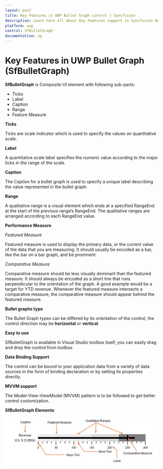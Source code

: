 ```yaml
---
layout: post
title: Key Features in UWP Bullet Graph control | Syncfusion
description: Learn here all about Key Features support in Syncfusion UWP Bullet Graph (SfBulletGraph) control and more.
platform: uwp
control: SfBulletGraph
documentation: ug
---
```


# Key Features in UWP Bullet Graph (SfBulletGraph)

**SfBulletGraph** is Composite UI element with following sub-parts:

* Ticks
* Label
* Caption
* Range
* Feature Measure

**Ticks**

Ticks are scale indicator which is used to specify the values on quantitative scale.

**Label**

A quantitative scale label specifies the numeric value according to the major ticks in the range of the scale.

**Caption**

The Caption for a bullet graph is used to specify a unique label describing the value represented in the bullet graph. 

**Range**

A qualitative range is a visual element which ends at a specified RangeEnd at the start of the previous range’s RangeEnd. The qualitative ranges are arranged according to each RangeEnd value.

**Performance Measure**

*Featured Measure*

Featured measure is used to display the primary data, or the current value of the data that you are measuring. It should usually be encoded as a bar, like the bar on a bar graph, and be prominent.

*Comparative Measure*

Comparative measure should be less visually dominant than the featured measure. It should always be encoded as a short line that runs perpendicular to the orientation of the graph. A good example would be a target for YTD revenue. Whenever the featured measure intersects a comparative measure, the comparative measure should appear behind the featured measure.

**Bullet graphs type**

The Bullet Graph types can be differed by its orientation of the control, the control direction may be **horizontal** or **vertical**.

**Easy to use**

SfBulletGraph is available in Visual Studio toolbox itself, you can easily drag and drop the control from toolbox.

**Data Binding Support** 

The control can be bound to your application data from a variety of data sources in the form of binding declaration or by setting its properties directly.

**MVVM support**

The Model-View-ViewModel (MVVM) pattern is to be followed to get better control customization.

**SfBulletGraph Elements**

![Key-features_img1](Key-features_images/Key-features_img1.jpeg)
